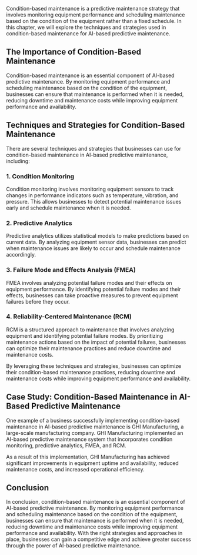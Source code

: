 
Condition-based maintenance is a predictive maintenance strategy that involves monitoring equipment performance and scheduling maintenance based on the condition of the equipment rather than a fixed schedule. In this chapter, we will explore the techniques and strategies used in condition-based maintenance for AI-based predictive maintenance.

The Importance of Condition-Based Maintenance
---------------------------------------------

Condition-based maintenance is an essential component of AI-based predictive maintenance. By monitoring equipment performance and scheduling maintenance based on the condition of the equipment, businesses can ensure that maintenance is performed when it is needed, reducing downtime and maintenance costs while improving equipment performance and availability.

Techniques and Strategies for Condition-Based Maintenance
---------------------------------------------------------

There are several techniques and strategies that businesses can use for condition-based maintenance in AI-based predictive maintenance, including:

### 1. Condition Monitoring

Condition monitoring involves monitoring equipment sensors to track changes in performance indicators such as temperature, vibration, and pressure. This allows businesses to detect potential maintenance issues early and schedule maintenance when it is needed.

### 2. Predictive Analytics

Predictive analytics utilizes statistical models to make predictions based on current data. By analyzing equipment sensor data, businesses can predict when maintenance issues are likely to occur and schedule maintenance accordingly.

### 3. Failure Mode and Effects Analysis (FMEA)

FMEA involves analyzing potential failure modes and their effects on equipment performance. By identifying potential failure modes and their effects, businesses can take proactive measures to prevent equipment failures before they occur.

### 4. Reliability-Centered Maintenance (RCM)

RCM is a structured approach to maintenance that involves analyzing equipment and identifying potential failure modes. By prioritizing maintenance actions based on the impact of potential failures, businesses can optimize their maintenance practices and reduce downtime and maintenance costs.

By leveraging these techniques and strategies, businesses can optimize their condition-based maintenance practices, reducing downtime and maintenance costs while improving equipment performance and availability.

Case Study: Condition-Based Maintenance in AI-Based Predictive Maintenance
--------------------------------------------------------------------------

One example of a business successfully implementing condition-based maintenance in AI-based predictive maintenance is GHI Manufacturing, a large-scale manufacturing company. GHI Manufacturing implemented an AI-based predictive maintenance system that incorporates condition monitoring, predictive analytics, FMEA, and RCM.

As a result of this implementation, GHI Manufacturing has achieved significant improvements in equipment uptime and availability, reduced maintenance costs, and increased operational efficiency.

Conclusion
----------

In conclusion, condition-based maintenance is an essential component of AI-based predictive maintenance. By monitoring equipment performance and scheduling maintenance based on the condition of the equipment, businesses can ensure that maintenance is performed when it is needed, reducing downtime and maintenance costs while improving equipment performance and availability. With the right strategies and approaches in place, businesses can gain a competitive edge and achieve greater success through the power of AI-based predictive maintenance.

